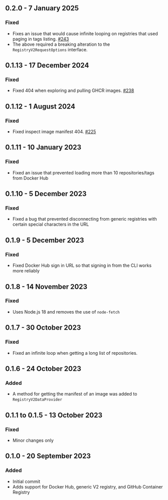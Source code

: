 ## 0.2.0 - 7 January 2025
### Fixed
* Fixes an issue that would cause infinite looping on registries that used paging in tags listing. [#243](https://github.com/microsoft/vscode-docker-extensibility/issues/243)
* The above required a breaking alteration to the `RegistryV2RequestOptions` interface.

## 0.1.13 - 17 December 2024
### Fixed
* Fixed 404 when exploring and pulling GHCR images. [#238](https://github.com/microsoft/vscode-docker-extensibility/issues/238)

## 0.1.12 - 1 August 2024
### Fixed
* Fixed inspect image manifest 404. [#225](https://github.com/microsoft/vscode-docker-extensibility/pull/225)

## 0.1.11 - 10 January 2023
### Fixed
* Fixed an issue that prevented loading more than 10 repositories/tags from Docker Hub

## 0.1.10 - 5 December 2023
### Fixed
* Fixed a bug that prevented disconnecting from generic registries with certain special characters in the URL

## 0.1.9 - 5 December 2023
### Fixed
* Fixed Docker Hub sign in URL so that signing in from the CLI works more reliably

## 0.1.8 - 14 November 2023
### Fixed
* Uses Node.js 18 and removes the use of `node-fetch`

## 0.1.7 - 30 October 2023
### Fixed
* Fixed an infinite loop when getting a long list of repositories.

## 0.1.6 - 24 October 2023
### Added
* A method for getting the manifest of an image was added to `RegistryV2DataProvider`

## 0.1.1 to 0.1.5 - 13 October 2023
### Fixed
* Minor changes only

## 0.1.0 - 20 September 2023
### Added
* Initial commit
* Adds support for Docker Hub, generic V2 registry, and GitHub Container Registry
